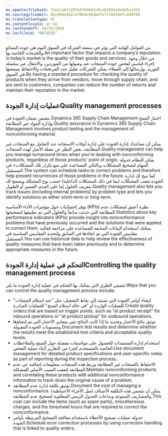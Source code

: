 ```yaml
---
ms.openlocfilehash: 71e2cabfc28fe8764692c8ceb2b5b18e9e5a1d14
ms.sourcegitcommit: 82ed9ded42c47064c90ab6fe717893447cd48796
ms.translationtype: HT
ms.contentlocale: ar-SA
ms.lasthandoff: 10/19/2020
ms.locfileid: "6073533"
---
```

<span data-ttu-id="64599-101">من العوامل الهامة التي تؤثر في سمعة الشركة في السوق اليوم هي جودة البضائع والخدمات الخاصة بها.</span><span class="sxs-lookup"><span data-stu-id="64599-101">An important factor that impacts a company’s reputation in today’s market is the quality of their goods and services.</span></span> <span data-ttu-id="64599-102">من خلال وجود إجراء قياسي لفحص جودة المنتجات عند وصولها من الموردين، والانتقال عبر سلسلة التوريد، وإرسالها إلى العملاء، يمكن للشركات تقليل عدد المرتجعات والاحتفاظ بسمعتها في السوق.</span><span class="sxs-lookup"><span data-stu-id="64599-102">By having a standard procedure for checking the quality of products when they arrive from vendors, move through supply chain, and are sent to customers, companies can reduce the number of returns and maintain their reputation in the market.</span></span>

## <a name="quality-management-processes"></a><span data-ttu-id="64599-103">عمليات إدارة الجودة</span><span class="sxs-lookup"><span data-stu-id="64599-103">Quality management processes</span></span> 

<span data-ttu-id="64599-104">يتضمن ضمان الجودة في Dynamics 365 Supply Chain Management اختبار المنتج وإدارة المواد غير المطابقة.</span><span class="sxs-lookup"><span data-stu-id="64599-104">Quality assurance in Dynamics 365 Supply Chain Management involves product testing and the management of nonconforming material.</span></span>

<span data-ttu-id="64599-105">يمكن أن تساعدك إدارة الجودة على إدارة أوقات الاستجابة عند التعامل مع المنتجات غير المطابقة، بغض النظر عن نقطة الأصل لهذه المنتجات.</span><span class="sxs-lookup"><span data-stu-id="64599-105">Quality management can help you manage turnaround times when you're dealing with nonconforming products, regardless of those products' point of origin.</span></span>
<span data-ttu-id="64599-106">يمكن للنظام جدولة المهام لتصحيح المشكلات وبالتالي المساعدة على منع تكرار تلك المشكلات+ في المستقبل.</span><span class="sxs-lookup"><span data-stu-id="64599-106">The system can schedule tasks to correct problems and therefore help prevent recurrences of those problems in the future.</span></span> <span data-ttu-id="64599-107">كما تتيح لك إدارة الجودة تعقب المشكلات (بما في ذلك المشكلات الداخلية) حسب نوع المشكلة ويسمح لك بتعريف الحلول إما على المدى القصير أو الطويل.</span><span class="sxs-lookup"><span data-stu-id="64599-107">Quality management also lets you track issues (including internal problems) by problem type and lets you identify solutions as either short-term or long-term.</span></span>

<span data-ttu-id="64599-108">توفر إحصائيات حول مؤشرات الأداء الأساسية (KPIs) نظرة أعمق لمشكلات عدم المطابقة التي حدثت سابقاً والحلول التي تم تطبيقها لتصحيحها.</span><span class="sxs-lookup"><span data-stu-id="64599-108">Statistics about key performance indicators (KPIs) provide insight into nonconformance problems that have previously occurred and the solutions that were applied to correct them.</span></span> <span data-ttu-id="64599-109">يمكنك استخدام البيانات السابقة للمساعدة على مراجعة فعالية مقاييس الجودة التي تم اتخاذها في السابق ولتحديد المقاييس المناسبة في المستقبل.</span><span class="sxs-lookup"><span data-stu-id="64599-109">You can use historical data to help review the effectiveness of quality measures that have been taken previously and to determine appropriate measures in the future.</span></span>

## <a name="controlling-the-quality-management-process"></a><span data-ttu-id="64599-110">التحكم في عملية إدارة الجودة</span><span class="sxs-lookup"><span data-stu-id="64599-110">Controlling the quality management process</span></span> 

<span data-ttu-id="64599-111">تتضمن الطرق التي يمكنك بها التحكم في عملية إدارة الجودة ما يلي:</span><span class="sxs-lookup"><span data-stu-id="64599-111">Ways that you can control the quality management process include:</span></span>

- <span data-ttu-id="64599-112">إنشاء أوامر الجودة التي تستند إلى نقاط التشغيل، مثل "عند استلام المنتجات" للعمليات الواردة أو "في حالة استلام المنتج" للعمليات الصادرة.</span><span class="sxs-lookup"><span data-stu-id="64599-112">Create quality orders that are based on trigger points, such as “at product receipt” for inbound operations or “at product pickup” for outbound operations.</span></span>
- <span data-ttu-id="64599-113">توثيق نتائج الاختبار وتحديد ما إذا كانت النتائج تفي بمعايير الاختبار التي تم إنشاؤها ومستويات الجودة المقبولة.</span><span class="sxs-lookup"><span data-stu-id="64599-113">Document test results and determine whether the results meet the established test criteria and acceptable quality levels.</span></span>
- <span data-ttu-id="64599-114">استخدام إدارة المستندات للحصول على مواصفات مفصلة حول المنتج والملاحظات الخاصة بالمستخدم كجزء من التقارير أثناء عملية الفحص.</span><span class="sxs-lookup"><span data-stu-id="64599-114">Use document management for detailed product specifications and user-specific notes as part of reporting during the inspection process.</span></span>
- <span data-ttu-id="64599-115">الاحتفاظ بالمنتجات غير المطابقة وربط هذه المنتجات بمعلومات إضافية عن عدم المطابقة لتعقب السبب الأصلي للمشكلة.</span><span class="sxs-lookup"><span data-stu-id="64599-115">Maintain nonconforming products and correlating these products with additional nonconformance information to track down the original cause of a problem.</span></span>
- <span data-ttu-id="64599-116">توثيق تكلفة إدارة عدم المطابقة.</span><span class="sxs-lookup"><span data-stu-id="64599-116">Document the cost of managing a nonconformance.</span></span> <span data-ttu-id="64599-117">يمكن أن تتضمن هذه التكلفة الأصناف (مثل الأجزاء الاحتياطية) والمصاريف المتنوعة وساعات الجدول الزمني المطلوبة لتصحيح عدم المطابقة.</span><span class="sxs-lookup"><span data-stu-id="64599-117">This cost can include the items (such as spare parts), miscellaneous charges, and the timesheet hours that are required to correct the nonconformance.</span></span>
- <span data-ttu-id="64599-118">جدولة عمليات تصحيح الأخطاء باستخدام معالجة التصحيح المرتبطة بأوامر الجودة.</span><span class="sxs-lookup"><span data-stu-id="64599-118">Schedule error correction processes by using correction handling that is linked to quality orders.</span></span>
